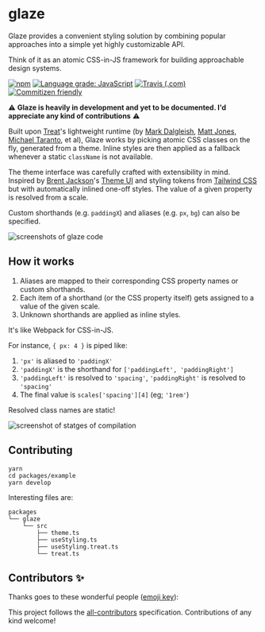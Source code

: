 # glaze

Glaze provides a convenient styling solution by combining popular approaches into a simple yet highly customizable API.

Think of it as an atomic CSS-in-JS framework for building approachable design systems.

[![npm](https://img.shields.io/npm/v/glaze)](https://www.npmjs.com/package/glaze)
[![Language grade: JavaScript](https://img.shields.io/lgtm/grade/javascript/g/kripod/glaze.svg?logo=lgtm&logoWidth=18)](https://lgtm.com/projects/g/kripod/glaze/context:javascript)
[![Travis (.com)](https://img.shields.io/travis/com/kripod/glaze)](https://travis-ci.com/kripod/glaze)
[![Commitizen friendly](https://img.shields.io/badge/commitizen-friendly-brightgreen.svg)](https://commitizen.github.io/cz-cli/)

⚠️ **Glaze is heavily in development and yet to be documented. I'd appreciate any kind of contributions** ⚠️

Built upon [Treat](https://github.com/seek-oss/treat)'s lightweight runtime (by [Mark Dalgleish](https://twitter.com/markdalgleish), [Matt Jones](https://twitter.com/mattcompiles), [Michael Taranto](https://twitter.com/michaeltaranto), et al), Glaze works by picking atomic CSS classes on the fly, generated from a theme. Inline styles are then applied as a fallback whenever a static `className` is not available.

The theme interface was carefully crafted with extensibility in mind. Inspired by [Brent Jackson](https://twitter.com/jxnblk)'s [Theme UI](https://theme-ui.com) and styling tokens from [Tailwind CSS](https://tailwindcss.com) but with automatically inlined one-off styles. The value of a given property is resolved from a scale.

Custom shorthands (e.g. `paddingX`) and aliases (e.g. `px`, `bg`) can also be specified.

![screenshots of glaze code](https://pbs.twimg.com/media/ETrGtitXkAIsl63?format=jpg&name=large)

## How it works

1. Aliases are mapped to their corresponding CSS property names or custom shorthands.
2. Each item of a shorthand (or the CSS property itself) gets assigned to a value of the given scale.
3. Unknown shorthands are applied as inline styles.

It's like Webpack for CSS-in-JS.

For instance, `{ px: 4 }` is piped like:

1. `'px'` is aliased to `'paddingX'`
2. `'paddingX'` is the shorthand for `['paddingLeft', 'paddingRight']`
3. `'paddingLeft'` is resolved to `'spacing'`, `'paddingRight'` is resolved to `'spacing'`
4. The final value is `scales['spacing'][4]` (eg; `'1rem'`)

Resolved class names are static!

![screenshot of statges of compilation](https://pbs.twimg.com/media/ETrMtJ7WoAAKniV?format=jpg&name=large)

## Contributing

```
yarn
cd packages/example
yarn develop
```

Interesting files are:

```
packages
└── glaze
    └── src
        ├── theme.ts
        ├── useStyling.ts
        ├── useStyling.treat.ts
        └── treat.ts
```

## Contributors ✨

Thanks goes to these wonderful people ([emoji key](https://allcontributors.org/docs/en/emoji-key)):

<!-- ALL-CONTRIBUTORS-LIST:START - Do not remove or modify this section -->
<!-- prettier-ignore-start -->
<!-- markdownlint-disable -->
<!-- markdownlint-enable -->
<!-- prettier-ignore-end -->

<!-- ALL-CONTRIBUTORS-LIST:END -->

This project follows the [all-contributors](https://github.com/all-contributors/all-contributors) specification. Contributions of any kind welcome!
